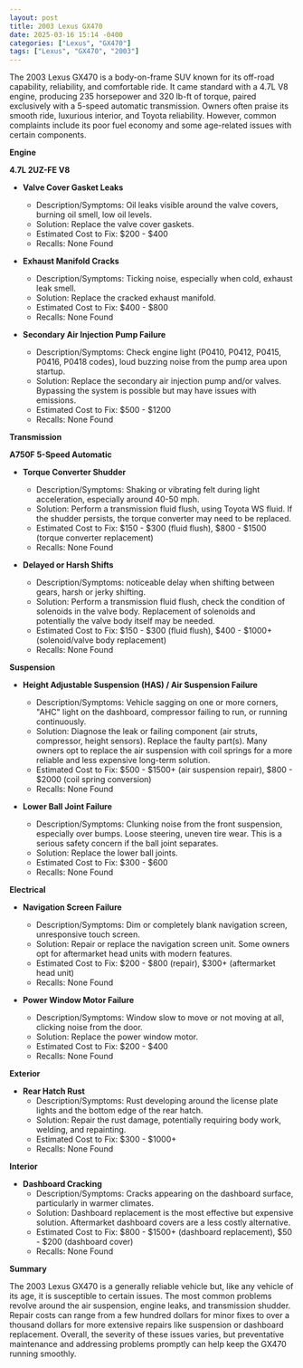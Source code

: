 ```yaml
---
layout: post
title: 2003 Lexus GX470
date: 2025-03-16 15:14 -0400
categories: ["Lexus", "GX470"]
tags: ["Lexus", "GX470", "2003"]
---
```

The 2003 Lexus GX470 is a body-on-frame SUV known for its off-road capability, reliability, and comfortable ride. It came standard with a 4.7L V8 engine, producing 235 horsepower and 320 lb-ft of torque, paired exclusively with a 5-speed automatic transmission. Owners often praise its smooth ride, luxurious interior, and Toyota reliability. However, common complaints include its poor fuel economy and some age-related issues with certain components.

**Engine**

**4.7L 2UZ-FE V8**

*   **Valve Cover Gasket Leaks**
    *   Description/Symptoms: Oil leaks visible around the valve covers, burning oil smell, low oil levels.
    *   Solution: Replace the valve cover gaskets.
    *   Estimated Cost to Fix: $200 - $400
    *   Recalls: None Found

*   **Exhaust Manifold Cracks**
    *   Description/Symptoms: Ticking noise, especially when cold, exhaust leak smell.
    *   Solution: Replace the cracked exhaust manifold.
    *   Estimated Cost to Fix: $400 - $800
    *   Recalls: None Found

*   **Secondary Air Injection Pump Failure**
    *   Description/Symptoms: Check engine light (P0410, P0412, P0415, P0416, P0418 codes), loud buzzing noise from the pump area upon startup.
    *   Solution: Replace the secondary air injection pump and/or valves. Bypassing the system is possible but may have issues with emissions.
    *   Estimated Cost to Fix: $500 - $1200
    *   Recalls: None Found

**Transmission**

**A750F 5-Speed Automatic**

*   **Torque Converter Shudder**
    *   Description/Symptoms: Shaking or vibrating felt during light acceleration, especially around 40-50 mph.
    *   Solution: Perform a transmission fluid flush, using Toyota WS fluid. If the shudder persists, the torque converter may need to be replaced.
    *   Estimated Cost to Fix: $150 - $300 (fluid flush), $800 - $1500 (torque converter replacement)
    *   Recalls: None Found

*   **Delayed or Harsh Shifts**
    *   Description/Symptoms: noticeable delay when shifting between gears, harsh or jerky shifting.
    *   Solution: Perform a transmission fluid flush, check the condition of solenoids in the valve body. Replacement of solenoids and potentially the valve body itself may be needed.
    *   Estimated Cost to Fix: $150 - $300 (fluid flush), $400 - $1000+ (solenoid/valve body replacement)
    *   Recalls: None Found

**Suspension**

*   **Height Adjustable Suspension (HAS) / Air Suspension Failure**
    *   Description/Symptoms: Vehicle sagging on one or more corners, "AHC" light on the dashboard, compressor failing to run, or running continuously.
    *   Solution: Diagnose the leak or failing component (air struts, compressor, height sensors). Replace the faulty part(s). Many owners opt to replace the air suspension with coil springs for a more reliable and less expensive long-term solution.
    *   Estimated Cost to Fix: $500 - $1500+ (air suspension repair), $800 - $2000 (coil spring conversion)
    *   Recalls: None Found

*   **Lower Ball Joint Failure**
    *   Description/Symptoms: Clunking noise from the front suspension, especially over bumps. Loose steering, uneven tire wear. This is a serious safety concern if the ball joint separates.
    *   Solution: Replace the lower ball joints.
    *   Estimated Cost to Fix: $300 - $600
    *   Recalls: None Found

**Electrical**

*   **Navigation Screen Failure**
    *   Description/Symptoms: Dim or completely blank navigation screen, unresponsive touch screen.
    *   Solution: Repair or replace the navigation screen unit. Some owners opt for aftermarket head units with modern features.
    *   Estimated Cost to Fix: $200 - $800 (repair), $300+ (aftermarket head unit)
    *   Recalls: None Found

*   **Power Window Motor Failure**
    *   Description/Symptoms: Window slow to move or not moving at all, clicking noise from the door.
    *   Solution: Replace the power window motor.
    *   Estimated Cost to Fix: $200 - $400
    *   Recalls: None Found

**Exterior**

*   **Rear Hatch Rust**
    *   Description/Symptoms: Rust developing around the license plate lights and the bottom edge of the rear hatch.
    *   Solution: Repair the rust damage, potentially requiring body work, welding, and repainting.
    *   Estimated Cost to Fix: $300 - $1000+
    *   Recalls: None Found

**Interior**

*   **Dashboard Cracking**
    *   Description/Symptoms: Cracks appearing on the dashboard surface, particularly in warmer climates.
    *   Solution: Dashboard replacement is the most effective but expensive solution. Aftermarket dashboard covers are a less costly alternative.
    *   Estimated Cost to Fix: $800 - $1500+ (dashboard replacement), $50 - $200 (dashboard cover)
    *   Recalls: None Found

**Summary**

The 2003 Lexus GX470 is a generally reliable vehicle but, like any vehicle of its age, it is susceptible to certain issues. The most common problems revolve around the air suspension, engine leaks, and transmission shudder. Repair costs can range from a few hundred dollars for minor fixes to over a thousand dollars for more extensive repairs like suspension or dashboard replacement. Overall, the severity of these issues varies, but preventative maintenance and addressing problems promptly can help keep the GX470 running smoothly.

